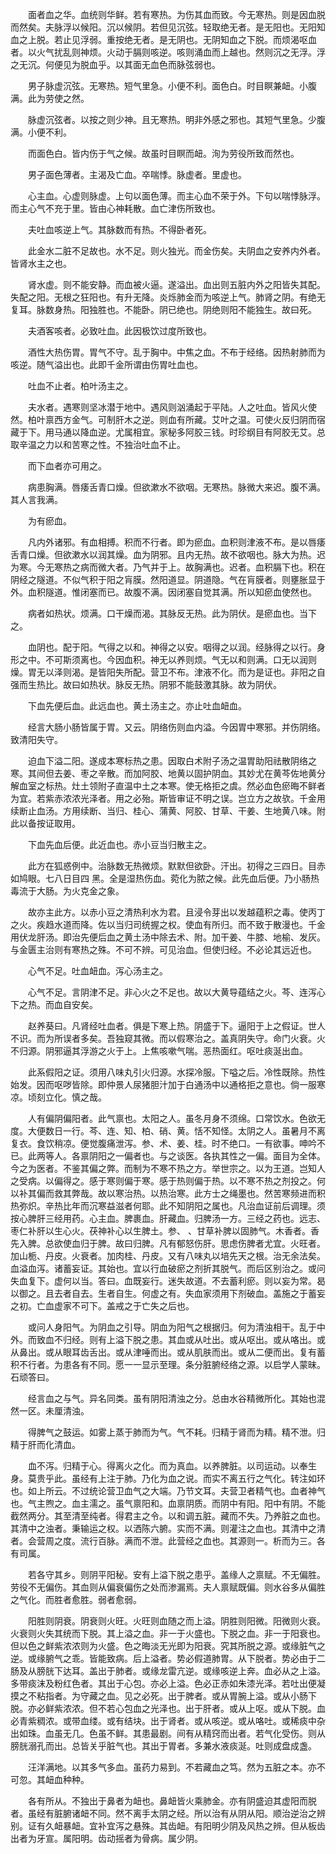 <!-- { "loadSidebar": true } -->
　　面者血之华。血统则华鲜。若有寒热。为伤其血而致。今无寒热。则是因血脱而然矣。夫脉浮以候阳。沉以候阴。若但见沉弦。轻取绝无者。是无阳也。无阳知血之上脱。若止见浮弱。重按绝无者。是无阴也。无阴知血之下脱。而烦渴呕血者。以火气扰乱则神烦。火动于膈则咳逆。咳则涌血而上越也。然则沉之无浮。浮之无沉。何便见为脱血乎。以其面无血色而脉弦弱也。

　　男子脉虚沉弦。无寒热。短气里急。小便不利。面色白。时目瞑兼衄。小腹满。此为劳使之然。

　　脉虚沉弦者。以按之则少神。且无寒热。明非外感之邪也。其短气里急。少腹满。小便不利。

　　而面色白。皆内伤于气之候。故虽时目瞑而衄。洵为劳役所致而然也。

　　男子面色薄者。主渴及亡血。卒喘悸。脉虚者。里虚也。

　　心主血。心虚则脉虚。上句以面色薄。而主心血不荣于外。下句以喘悸脉浮。而主心气不充于里。皆由心神耗散。血亡津伤所致也。

　　夫吐血咳逆上气。其脉数而有热。不得卧者死。

　　此金水二脏不足故也。水不足。则火独光。而金伤矣。夫阴血之安养内外者。皆肾水主之也。

　　肾水虚。则不能安静。而血被火逼。遂溢出。血出则五脏内外之阳皆失其配。失配之阳。无根之狂阳也。有升无降。炎烁肺金而为咳逆上气。肺肾之阴。有绝无复耳。脉数身热。阳独胜也。不能卧。阴已绝也。阴绝则阳不能独生。故曰死。

　　夫酒客咳者。必致吐血。此因极饮过度所致也。

　　酒性大热伤胃。胃气不守。乱于胸中。中焦之血。不布于经络。因热射肺而为咳逆。随气溢出也。此即千金所谓由伤胃吐血也。

　　吐血不止者。柏叶汤主之。

　　夫水者。遇寒则坚冰潜于地中。遇风则汹涌起于平陆。人之吐血。皆风火使然。柏叶禀西方金气。可制肝木之逆。则血有所藏。艾叶之温。可使火反归阴而宿藏于下。用马通以降血逆。尤属相宜。家秘多阿胶三钱。时珍纲目有阿胶无艾。总取辛温之力以和苦寒之性。不独治吐血不止。

　　而下血者亦可用之。

　　病患胸满。唇痿舌青口燥。但欲漱水不欲咽。无寒热。脉微大来迟。腹不满。其人言我满。

　　为有瘀血。

　　凡内外诸邪。有血相搏。积而不行者。即为瘀血。血积则津液不布。是以唇痿舌青口燥。但欲漱水以润其燥。血为阴邪。且内无热。故不欲咽也。脉大为热。迟为寒。今无寒热之病而微大者。乃气并于上。故胸满也。迟者。血积膈下也。积在阴经之隧道。不似气积于阳之肓膜。然阳道显。阴道隐。气在肓膜者。则壅胀显于外。血积隧道。惟闭塞而已。故腹不满。因闭塞自觉其满。所以知瘀血使然也。

　　病者如热状。烦满。口干燥而渴。其脉反无热。此为阴伏。是瘀血也。当下之。

　　血阴也。配于阳。气得之以和。神得之以安。咽得之以润。经脉得之以行。身形之中。不可斯须离也。今因血积。神无以养则烦。气无以和则满。口无以润则燥。胃无以泽则渴。是皆阳失所配。营卫不布。津液不化。而为是证也。非阳之自强而生热比。故曰如热状。脉反无热。阴邪不能鼓激其脉。故为阴伏。

　　下血先便后血。此远血也。黄土汤主之。亦止吐血衄血。

　　经言大肠小肠皆属于胃。又云。阴络伤则血内溢。今因胃中寒邪。并伤阴络。致清阳失守。

　　迫血下溢二阳。遂成本寒标热之患。因取白术附子汤之温胃助阳祛散阴络之寒。其间但去姜、枣之辛散。而加阿胶、地黄以固护阴血。其妙尤在黄芩佐地黄分解血室之标热。灶土领附子直温中土之本寒。使无格拒之虞。然必血色瘀晦不鲜者为宜。若紫赤浓浓光泽者。用之必殆。斯皆审证不明之误。岂立方之故欤。千金用续断止血汤。方用续断、当归、桂心、蒲黄、阿胶、甘草、干姜、生地黄八味。附此以备按证取用。

　　下血先血后便。此近血也。赤小豆当归散主之。

　　此方在狐惑例中。治脉数无热微烦。默默但欲卧。汗出。初得之三四日。目赤如鸠眼。七八日目四 黑。全是湿热伤血。菀化为脓之候。此先血后便。乃小肠热毒流于大肠。为火克金之象。

　　故亦主此方。以赤小豆之清热利水为君。且浸令芽出以发越蕴积之毒。使丙丁之火。疾趋水道而降。佐以当归司统握之权。使血有所归。而不致于散漫也。千金用伏龙肝汤。即治先便后血之黄土汤中除去术、附。加干姜、牛膝、地榆、发灰。与金匮主治则有寒热之殊。不可不辨。可见治血。但使归经。不必论其远近也。

　　心气不足。吐血衄血。泻心汤主之。

　　心气不足。言阴津不足。非心火之不足也。故以大黄导蕴结之火。芩、连泻心下之热。而血自安矣。

　　赵养葵曰。凡肾经吐血者。俱是下寒上热。阴盛于下。逼阳于上之假证。世人不识。而为所误者多矣。吾独窥其微。而以假寒治之。盖真阴失守。命门火衰。火不归源。阴邪逼其浮游之火于上。上焦咳嗽气喘。恶热面红。呕吐痰涎出血。

　　此系假阳之证。须用八味丸引火归源。水探冷服。下嗌之后。冷性既除。热性始发。因而呕哕皆除。即仲景人尿猪胆汁加于白通汤中以通格拒之意也。倘一服寒凉。顷刻立化。慎之哉。

　　人有偏阴偏阳者。此气禀也。太阳之人。虽冬月身不须绵。口常饮水。色欲无度。大便数日一行。芩、连、知、柏、硝、黄。恬不知怪。太阴之人。虽暑月不离复衣。食饮稍凉。便觉腹痛泄泻。参、术、姜、桂。时不绝口。一有欲事。呻吟不已。此两等人。各禀阴阳之一偏者也。与之谈医。各执其性之一偏。面目为全体。今之为医者。不鉴其偏之弊。而制为不寒不热之方。举世宗之。以为王道。岂知人之受病。以偏得之。感于寒则偏于寒。感于热则偏于热。以不寒不热之剂投之。何以补其偏而救其弊哉。故以寒治热。以热治寒。此方士之绳墨也。然苦寒频进而积热弥炽。辛热比年而沉寒益滋者何耶。此不知阴阳之属也。凡治血证前后调理。须按心脾肝三经用药。心主血。脾裹血。肝藏血。归脾汤一方。三经之药也。远志、枣仁补肝以生心火。茯神补心以生脾土。参、 、甘草补脾以固肺气。木香者。香先入脾。总欲使血归于脾。故曰归脾。凡有郁怒伤肝。思虑伤脾者尤宜。火旺者。加山栀、丹皮。火衰者。加肉桂、丹皮。又有八味丸以培先天之根。治无余法矣。血溢血泻。诸蓄妄证。其始也。宜以行血破瘀之剂折其脱气。而后区别治之。或问失血复下。虚何以当。答曰。血既妄行。迷失故道。不去蓄利瘀。则以妄为常。曷以御之。且去者自去。生者自生。何虚之有。失血家须用下剂破血。盖施之于蓄妄之初。亡血虚家不可下。盖戒之于亡失之后也。

　　或问人身阳气。为阴血之引导。阴血为阳气之根据归。何为清浊相干。乱于中外。而致血不归经。则有上溢下脱之患。其血或从吐出。或从呕出。或从咯出。或从鼻出。或从眼耳齿舌出。或从津唾而出。或从肌肤而出。或从二便而出。复有蓄积不行者。为患各有不同。愿一一显示至理。条分脏腑经络之源。以启学人蒙昧。石顽答曰。

　　经言血之与气。异名同类。虽有阴阳清浊之分。总由水谷精微所化。其始也混然一区。未厘清浊。

　　得脾气之鼓运。如雾上蒸于肺而为气。气不耗。归精于肾而为精。精不泄。归精于肝而化清血。

　　血不泻。归精于心。得离火之化。而为真血。以养脾脏。以司运动。以奉生身。莫贵乎此。虽经有上注于肺。乃化为血之说。而实不离五行之气化。转注如环也。如上所云。不过统论营卫血气之大端。乃节文耳。夫营卫者精气也。血者神气也。气主煦之。血主濡之。虽气禀阳和。血禀阴质。而阴中有阳。阳中有阴。不能截然两分。其至清至纯者。得君主之令。以和调五脏。藏而不失。乃养脏之血也。其清中之浊者。秉输运之权。以洒陈六腑。实而不满。则灌注之血也。其清中之清者。会营周之度。流行百脉。满而不泄。此营经之血也。其源则一。析而为三。各有司属。

　　若各守其乡。则阴平阳秘。安有上溢下脱之患乎。盖缘人之禀赋。不无偏胜。劳役不无偏伤。其血则从偏衰偏伤之处而渗漏焉。夫人禀赋既偏。则水谷多从偏胜之气化。而胜者愈胜。弱者愈弱。

　　阳胜则阴衰。阴衰则火旺。火旺则血随之而上溢。阴胜则阳微。阳微则火衰。火衰则火失其统而下脱。其上溢之血。非一于火盛也。下脱之血。非一于阳衰也。但以色之鲜紫浓浓则为火盛。色之晦淡无光即为阳衰。究其所脱之源。或缘脏气之逆。或缘腑气之乖。皆能致病。后上溢者。势必假道肺胃。从下脱者。势必由于二肠及从膀胱下达耳。盖出于肺者。或缘龙雷亢逆。或缘咳逆上奔。血必从之上溢。多带痰沫及粉红色者。其出于心包。亦必上溢。色必正赤如朱漆光泽。若吐出便凝摸之不粘指者。为守藏之血。见之必死。出于脾者。或从胃腕上溢。或从小肠下脱。亦必鲜紫浓浓。但不若心包血之光泽也。出于肝者。或从上呕。或从下脱。血必青紫稠浓。或带血缕。或有结块。出于肾者。或从咳逆。或从咯吐。或稀痰中杂出如珠。血虽无几。色虽不鲜。其患最剧。间有从精窍而出者。若气化受伤。则从膀胱溺孔而出。总皆关乎脏气也。其出于胃者。多兼水液痰涎。吐则成盘成盏。

　　汪洋满地。以其多气多血。虽药力易到。不若藏血之笃。然为五脏之本。亦不可忽。其衄血种种。

　　各有所从。不独出于鼻者为衄也。鼻衄皆火乘肺金。亦有阴盛迫其虚阳而脱者。虽经有脏腑诸衄不同。然不离手太阴之经。所以治有从阴从阳。顺治逆治之辨别。证有久衄暴衄。宜补宜泻之悬殊。其齿衄。有阳明少阴及风热之辨。但从板齿出者为牙宣。属阳明。齿动摇者为骨病。属少阴。

